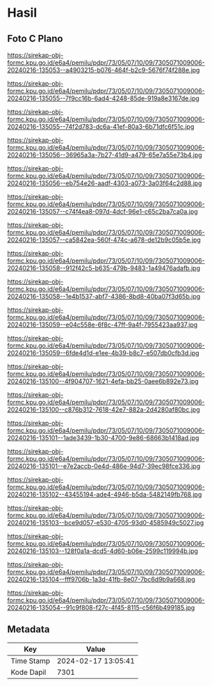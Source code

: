 # Hasil

## Foto C Plano

https://sirekap-obj-formc.kpu.go.id/e6a4/pemilu/pdpr/73/05/07/10/09/7305071009006-20240216-135053--a4903215-b076-464f-b2c9-5676f74f288e.jpg

https://sirekap-obj-formc.kpu.go.id/e6a4/pemilu/pdpr/73/05/07/10/09/7305071009006-20240216-135055--7f9cc16b-6ad4-4248-85de-919a8e3167de.jpg

https://sirekap-obj-formc.kpu.go.id/e6a4/pemilu/pdpr/73/05/07/10/09/7305071009006-20240216-135055--74f2d783-dc6a-41ef-80a3-6b71dfc6f51c.jpg

https://sirekap-obj-formc.kpu.go.id/e6a4/pemilu/pdpr/73/05/07/10/09/7305071009006-20240216-135056--36965a3a-7b27-41d9-a479-65e7a55e73b4.jpg

https://sirekap-obj-formc.kpu.go.id/e6a4/pemilu/pdpr/73/05/07/10/09/7305071009006-20240216-135056--eb754e26-aadf-4303-a073-3a03f64c2d88.jpg

https://sirekap-obj-formc.kpu.go.id/e6a4/pemilu/pdpr/73/05/07/10/09/7305071009006-20240216-135057--c74f4ea8-097d-4dcf-96e1-c65c2ba7ca0a.jpg

https://sirekap-obj-formc.kpu.go.id/e6a4/pemilu/pdpr/73/05/07/10/09/7305071009006-20240216-135057--ca5842ea-560f-474c-a678-de12b9c05b5e.jpg

https://sirekap-obj-formc.kpu.go.id/e6a4/pemilu/pdpr/73/05/07/10/09/7305071009006-20240216-135058--912f42c5-b635-479b-9483-1a49476adafb.jpg

https://sirekap-obj-formc.kpu.go.id/e6a4/pemilu/pdpr/73/05/07/10/09/7305071009006-20240216-135058--1e4b1537-abf7-4386-8bd8-40ba07f3d65b.jpg

https://sirekap-obj-formc.kpu.go.id/e6a4/pemilu/pdpr/73/05/07/10/09/7305071009006-20240216-135059--e04c558e-6f8c-47ff-9a4f-7955423aa937.jpg

https://sirekap-obj-formc.kpu.go.id/e6a4/pemilu/pdpr/73/05/07/10/09/7305071009006-20240216-135059--6fde4d1d-e1ee-4b39-b8c7-e507db0cfb3d.jpg

https://sirekap-obj-formc.kpu.go.id/e6a4/pemilu/pdpr/73/05/07/10/09/7305071009006-20240216-135100--4f904707-1621-4efa-bb25-0aee6b892e73.jpg

https://sirekap-obj-formc.kpu.go.id/e6a4/pemilu/pdpr/73/05/07/10/09/7305071009006-20240216-135100--c876b312-7618-42e7-882a-2d4280af80bc.jpg

https://sirekap-obj-formc.kpu.go.id/e6a4/pemilu/pdpr/73/05/07/10/09/7305071009006-20240216-135101--1ade3439-1b30-4700-9e86-68663b1418ad.jpg

https://sirekap-obj-formc.kpu.go.id/e6a4/pemilu/pdpr/73/05/07/10/09/7305071009006-20240216-135101--e7e2accb-0e4d-486e-94d7-39ec98fce336.jpg

https://sirekap-obj-formc.kpu.go.id/e6a4/pemilu/pdpr/73/05/07/10/09/7305071009006-20240216-135102--43455194-ade4-4946-b5da-5482149fb768.jpg

https://sirekap-obj-formc.kpu.go.id/e6a4/pemilu/pdpr/73/05/07/10/09/7305071009006-20240216-135103--bce9d057-e530-4705-93d0-4585949c5027.jpg

https://sirekap-obj-formc.kpu.go.id/e6a4/pemilu/pdpr/73/05/07/10/09/7305071009006-20240216-135103--128f0a1a-dcd5-4d60-b06e-2599c119994b.jpg

https://sirekap-obj-formc.kpu.go.id/e6a4/pemilu/pdpr/73/05/07/10/09/7305071009006-20240216-135104--fff9706b-1a3d-41fb-8e07-7bc6d9b9a668.jpg

https://sirekap-obj-formc.kpu.go.id/e6a4/pemilu/pdpr/73/05/07/10/09/7305071009006-20240216-135054--91c9f808-f27c-4f45-8115-c56f6b499185.jpg


## Metadata

| Key        | Value               |
| ---------- | ------------------- |
| Time Stamp | 2024-02-17 13:05:41 |
| Kode Dapil | 7301                |



